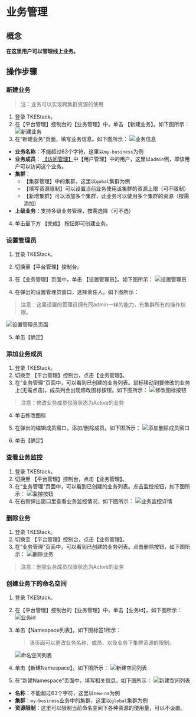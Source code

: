 # 业务管理
## 概念
**在这里用户可以管理线上业务。**

## 操作步骤
### 新建业务

> 注：业务可以实现跨集群资源的使用

1. 登录 TKEStack。
2. 在【平台管理】控制台的【业务管理】中，单击 【新建业务】。如下图所示：
   ![新建业务](../../../../images/createbusiness.png)
3. 在“新建业务”页面，填写业务信息。如下图所示：
   ![业务信息](../../../../images/bussinessInfo.png)

- **业务名称**：不能超过63个字符，这里以`my-business`为例
- **业务成员**： [【访问管理】](../platform/access.md)中【用户管理】中的用户，这里以`admin`例，即该用户可以访问这个业务。
- **集群**：
  - 【集群管理】中的集群，这里以`gobal`集群为例
  - 【填写资源限制】可以设置当前业务使用该集群的资源上限（可不限制）
  - 【新增集群】可以添加多个集群，此业务可以使用多个集群的资源（按需添加）
- **上级业务**：支持多级业务管理，按需选择（可不选）

4. 单击最下方 【完成】 按钮即可创建业务。

### 设置管理员
1. 登录 TKEStack。

2. 切换至【平台管理】控制台。

3. 在【业务管理】页面中，单击 【设置管理员】。如下图所示：
    ![设置管理员](../../../../images/设置管理员.png)

4. 在弹出的设置管理员窗口，选择责任人。如下图所示：

  > 注意：这里设置的管理员拥有同admin一样的能力，有集群所有的操作权限。

  ![设置管理员页面](../../../../images/设置管理员页面.png)

 5. 单击【确定】

### 添加业务成员
1. 登录 TKEStack。
2. 切换至 【平台管理】控制台，点击【业务管理】。
3. 在“业务管理”页面中，可以看到已创建的业务列表。鼠标移动到要修改的业务上(无需点击)，成员列会出现修改图标按钮。如下图所示：
    ![修改图标按钮](../../../../images/修改业务成员图标.png)

  > 注意：修改业务成员仅限状态为Active的业务

4. 单击修改图标 

5. 在弹出的编辑成员窗口，添加/删除成员。如下图所示：
    ![添加删除成员窗口](../../../../images/编辑业务成员.png)

6. 单击【确定】

### 查看业务监控
1. 登录 TKEStack。
2. 切换至 【平台管理】控制台，点击【业务管理】。
3. 在“业务管理”页面中，可以看到已创建的业务列表。点击监控按钮，如下图所示：
![监控按钮](../../../../images/查看业务监控.png)
5. 在右侧弹出窗口里查看业务监控情况，如下图所示：
![业务监控详情](../../../../images/业务监控详情.png)

### 删除业务
1. 登录 TKEStack。
2. 切换至 【平台管理】控制台，点击【业务管理】。
3. 在“业务管理”页面中，可以看到已创建的业务列表。点击删除按钮，如下图所示：
![删除业务](../../../../images/删除业务.png)
> 注意：删除业务成员仅限状态为Active的业务

### 创建业务下的命名空间

1. 登录 TKEStack。

2. 在【平台管理】控制台的【业务管理】中，单击【业务id】。如下图所示： ![业务id](../../../../images/businessid.png)

3. 单击【Namespace列表】。如下图标签1所示：

   > 该页面可以更改业务名称、成员、以及业务下集群资源的限制。

   ![命名空间列表](../../../../images/businessns.png)

4. 单击【新建Namespace】。如下图所示： ![新建空间列表](../../../../images/newns.png)

5. 在“新建Namespace”页面中，填写相关信息。如下图所示： ![新建空间列表](../../../../images/my-ns.png)

- **名称**：不能超过63个字符，这里以`new-ns`为例
- **集群**：`my-business`业务中的集群，这里以`global`集群为例
- **资源限制**：这里可以限制当前命名空间下各种资源的使用量，可以不设置。